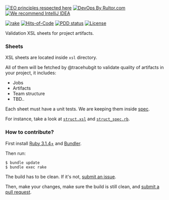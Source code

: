 [![EO principles respected here](https://www.elegantobjects.org/badge.svg)](https://www.elegantobjects.org)
[![DevOps By Rultor.com](http://www.rultor.com/b/trarcehubpm/vsheets)](http://www.rultor.com/p/tracehubpm/vsheets)
[![We recommend IntelliJ IDEA](https://www.elegantobjects.org/intellij-idea.svg)](https://www.jetbrains.com/idea/)

[![rake](https://github.com/tracehubpm/vsheets/actions/workflows/rake.yml/badge.svg)](https://github.com/tracehubpm/vsheets/actions/workflows/rake.yml)
[![Hits-of-Code](https://hitsofcode.com/github/tracehubpm/vsheets)](https://hitsofcode.com/view/github/tracehubpm/vsheets)
[![PDD status](http://www.0pdd.com/svg?name=tracehubpm/vsheets)](http://www.0pdd.com/p?name=tracehubpm/vsheets)
[![License](https://img.shields.io/badge/license-MIT-green.svg)](https://github.com/tracehubpm/vsheets/blob/master/LICENSE.txt)

Validation XSL sheets for project artifacts.

### Sheets

XSL sheets are located inside `xsl` directory.

All of them will be fetched by @tracehubgit to validate quality
of artifacts in your project, it includes:
* Jobs
* Artifacts
* Team structure
* TBD..

Each sheet must have a unit tests.
We are keeping them inside [spec](https://github.com/tracehubpm/vsheets/tree/master/spec).

For instance, take a look at [`struct.xsl`](https://github.com/tracehubpm/vsheets/blob/master/xsl/struct.xsl) 
and [`struct_spec.rb`](https://github.com/tracehubpm/vsheets/blob/master/spec/struct_spec.rb).

### How to contribute?

First install [Ruby 3.1.4+](https://www.ruby-lang.org/en/news/2023/03/30/ruby-3-1-4-released)
and [Bundler](https://bundler.io).

Then run:

```
$ bundle update
$ bundle exec rake
```

The build has to be clean. If it's not, [submit an issue](https://github.com/tracehubpm/vsheets/issues).

Then, make your changes, make sure the build is still clean, and [submit a pull request](https://www.yegor256.com/2014/04/15/github-guidelines.html).
